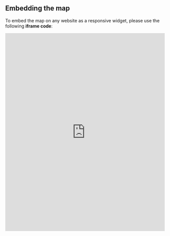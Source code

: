 ## Embedding the map

To embed the map on any website as a responsive widget, please use the following **iframe code**:

<iframe title="Euranet Map" aria-label="Map" id="euranet-map-cocaine-consumption-europe" src="https://map-cocaine.vercel.app" scrolling="no" frameborder="0"style="width: 0; min-width: 100% !important; border: none;" height="624"></iframe><script type="text/javascript">window.addEventListener("message",e=>{if("https://map-cocaine.vercel.app"!==e.origin)return;let t=e.data;if(t.height){document.getElementById("euranet-map-cocaine-consumption-europe").height=t.height+"px"}},!1)</script>